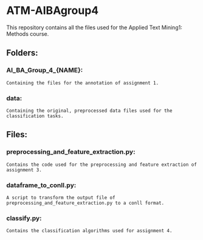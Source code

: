 # ATM-AIBAgroup4
This repository contains all the files used for the Applied Text Mining1: Methods course.

## Folders:

### AI_BA_Group_4_{NAME}:
    Containing the files for the annotation of assignment 1.

### data:
    Containing the original, preprocessed data files used for the classification tasks.

## Files:

### preprocessing_and_feature_extraction.py:
    Contains the code used for the preprocessing and feature extraction of assignment 3.

### dataframe_to_conll.py:
    A script to transform the output file of preprocessing_and_feature_extraction.py to a conll format.

### classify.py:
    Contains the classification algorithms used for assignment 4.
